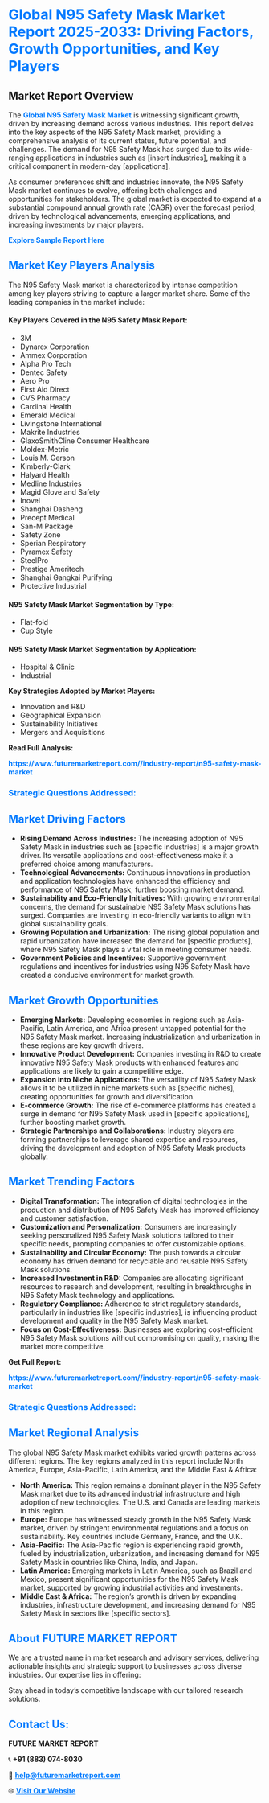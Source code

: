 <h1 style="color: #007BFF;">Global N95 Safety Mask Market Report 2025-2033: Driving Factors, Growth Opportunities, and Key Players</h1>

<section id="overview">
<h2>Market Report Overview</h2>
<p>The <a href="https://www.futuremarketreport.com//industry-report/n95-safety-mask-market" style="color: #007BFF; text-decoration: none;"><strong>Global N95 Safety Mask Market</strong></a> is witnessing significant growth, driven by increasing demand across various industries. This report delves into the key aspects of the N95 Safety Mask market, providing a comprehensive analysis of its current status, future potential, and challenges. The demand for N95 Safety Mask has surged due to its wide-ranging applications in industries such as [insert industries], making it a critical component in modern-day [applications].</p>
<p>As consumer preferences shift and industries innovate, the N95 Safety Mask market continues to evolve, offering both challenges and opportunities for stakeholders. The global market is expected to expand at a substantial compound annual growth rate (CAGR) over the forecast period, driven by technological advancements, emerging applications, and increasing investments by major players.</p>
</section>

<section id="overview">
<p><a href="https://www.futuremarketreport.com//request-sample/reportId=79262" style="color: #007BFF; text-decoration: none;"><strong>Explore Sample Report Here</strong></a></p>
</section>

<section id="key-players">
<h2 style="color: #007BFF;">Market Key Players Analysis</h2>
<p>The N95 Safety Mask market is characterized by intense competition among key players striving to capture a larger market share. Some of the leading companies in the market include:</p>
<h4>Key Players Covered in the N95 Safety Mask Report:</h4>
<ul><li>3M</li><li>Dynarex Corporation</li><li>Ammex Corporation</li><li>Alpha Pro Tech</li><li>Dentec Safety</li><li>Aero Pro</li><li>First Aid Direct</li><li>CVS Pharmacy</li><li>Cardinal Health</li><li>Emerald Medical</li><li>Livingstone International</li><li>Makrite Industries</li><li>GlaxoSmithCline Consumer Healthcare</li><li>Moldex-Metric</li><li>Louis M. Gerson</li><li>Kimberly-Clark</li><li>Halyard Health</li><li>Medline Industries</li><li>Magid Glove and Safety</li><li>Inovel</li><li>Shanghai Dasheng</li><li>Precept Medical</li><li>San-M Package</li><li>Safety Zone</li><li>Sperian Respiratory</li><li>Pyramex Safety</li><li>SteelPro</li><li>Prestige Ameritech</li><li>Shanghai Gangkai Purifying</li><li>Protective Industrial</li></ul>
<h4>N95 Safety Mask Market Segmentation by Type:</h4>
<ul><li>Flat-fold</li><li>Cup Style</li></ul>

<h4>N95 Safety Mask Market Segmentation by Application:</h4>
<ul><li>Hospital &amp; Clinic</li><li>Industrial</li></ul>
<p><strong>Key Strategies Adopted by Market Players:</strong></p>
<ul>
<li>Innovation and R&D</li>
<li>Geographical Expansion</li>
<li>Sustainability Initiatives</li>
<li>Mergers and Acquisitions</li>
</ul>
</section>

<section>
<p><strong>Read Full Analysis: </strong></p><a href="https://www.futuremarketreport.com//industry-report/n95-safety-mask-market" style="color: #007BFF; text-decoration: none;"><strong>https://www.futuremarketreport.com//industry-report/n95-safety-mask-market</strong></a>
<h3 style="color: #007BFF;">Strategic Questions Addressed:</h3>
</section>

<section id="driving-factors">
<h2 style="color: #007BFF;">Market Driving Factors</h2>
<ul>
<li><strong>Rising Demand Across Industries:</strong> The increasing adoption of N95 Safety Mask in industries such as [specific industries] is a major growth driver. Its versatile applications and cost-effectiveness make it a preferred choice among manufacturers.</li>
<li><strong>Technological Advancements:</strong> Continuous innovations in production and application technologies have enhanced the efficiency and performance of N95 Safety Mask, further boosting market demand.</li>
<li><strong>Sustainability and Eco-Friendly Initiatives:</strong> With growing environmental concerns, the demand for sustainable N95 Safety Mask solutions has surged. Companies are investing in eco-friendly variants to align with global sustainability goals.</li>
<li><strong>Growing Population and Urbanization:</strong> The rising global population and rapid urbanization have increased the demand for [specific products], where N95 Safety Mask plays a vital role in meeting consumer needs.</li>
<li><strong>Government Policies and Incentives:</strong> Supportive government regulations and incentives for industries using N95 Safety Mask have created a conducive environment for market growth.</li>
</ul>
</section>

<section id="growth-opportunities">
<h2 style="color: #007BFF;">Market Growth Opportunities</h2>
<ul>
<li><strong>Emerging Markets:</strong> Developing economies in regions such as Asia-Pacific, Latin America, and Africa present untapped potential for the N95 Safety Mask market. Increasing industrialization and urbanization in these regions are key growth drivers.</li>
<li><strong>Innovative Product Development:</strong> Companies investing in R&D to create innovative N95 Safety Mask products with enhanced features and applications are likely to gain a competitive edge.</li>
<li><strong>Expansion into Niche Applications:</strong> The versatility of N95 Safety Mask allows it to be utilized in niche markets such as [specific niches], creating opportunities for growth and diversification.</li>
<li><strong>E-commerce Growth:</strong> The rise of e-commerce platforms has created a surge in demand for N95 Safety Mask used in [specific applications], further boosting market growth.</li>
<li><strong>Strategic Partnerships and Collaborations:</strong> Industry players are forming partnerships to leverage shared expertise and resources, driving the development and adoption of N95 Safety Mask products globally.</li>
</ul>
</section>

<section id="trending-factors">
<h2 style="color: #007BFF;">Market Trending Factors</h2>
<ul>
<li><strong>Digital Transformation:</strong> The integration of digital technologies in the production and distribution of N95 Safety Mask has improved efficiency and customer satisfaction.</li>
<li><strong>Customization and Personalization:</strong> Consumers are increasingly seeking personalized N95 Safety Mask solutions tailored to their specific needs, prompting companies to offer customizable options.</li>
<li><strong>Sustainability and Circular Economy:</strong> The push towards a circular economy has driven demand for recyclable and reusable N95 Safety Mask solutions.</li>
<li><strong>Increased Investment in R&D:</strong> Companies are allocating significant resources to research and development, resulting in breakthroughs in N95 Safety Mask technology and applications.</li>
<li><strong>Regulatory Compliance:</strong> Adherence to strict regulatory standards, particularly in industries like [specific industries], is influencing product development and quality in the N95 Safety Mask market.</li>
<li><strong>Focus on Cost-Effectiveness:</strong> Businesses are exploring cost-efficient N95 Safety Mask solutions without compromising on quality, making the market more competitive.</li>
</ul>
</section>

<section>
<p><strong>Get Full Report: </strong></p><a href="https://www.futuremarketreport.com//industry-report/n95-safety-mask-market" style="color: #007BFF; text-decoration: none;"><strong>https://www.futuremarketreport.com//industry-report/n95-safety-mask-market</strong></a>
<h3 style="color: #007BFF;">Strategic Questions Addressed:</h3>
</section>


<section id="regional-analysis">
<h2 style="color: #007BFF;">Market Regional Analysis</h2>
<p>The global N95 Safety Mask market exhibits varied growth patterns across different regions. The key regions analyzed in this report include North America, Europe, Asia-Pacific, Latin America, and the Middle East & Africa:</p>
<ul>
<li><strong>North America:</strong> This region remains a dominant player in the N95 Safety Mask market due to its advanced industrial infrastructure and high adoption of new technologies. The U.S. and Canada are leading markets in this region.</li>
<li><strong>Europe:</strong> Europe has witnessed steady growth in the N95 Safety Mask market, driven by stringent environmental regulations and a focus on sustainability. Key countries include Germany, France, and the U.K.</li>
<li><strong>Asia-Pacific:</strong> The Asia-Pacific region is experiencing rapid growth, fueled by industrialization, urbanization, and increasing demand for N95 Safety Mask in countries like China, India, and Japan.</li>
<li><strong>Latin America:</strong> Emerging markets in Latin America, such as Brazil and Mexico, present significant opportunities for the N95 Safety Mask market, supported by growing industrial activities and investments.</li>
<li><strong>Middle East & Africa:</strong> The region’s growth is driven by expanding industries, infrastructure development, and increasing demand for N95 Safety Mask in sectors like [specific sectors].</li>
</ul>
</section>

<footer>
<h2 style="color: #007BFF;">About FUTURE MARKET REPORT</h2>
<p>We are a trusted name in market research and advisory services, delivering actionable insights and strategic support to businesses across diverse industries. Our expertise lies in offering:</p>

<p>Stay ahead in today’s competitive landscape with our tailored research solutions.</p>

<h2 style="color: #007BFF;">Contact Us:</h2>
<p><strong>FUTURE MARKET REPORT</strong></p>
<p>📞 <strong>+91 (883) 074-8030</strong></p>
<p>📧 <strong><a href="mailto:help@futuremarketreport.com" style="color: #007BFF;">help@futuremarketreport.com</a></strong></p>
<p>🌐 <strong><a href="https://www.futuremarketreport.com/" style="color: #007BFF;">Visit Our Website</a></strong></p>
</footer>